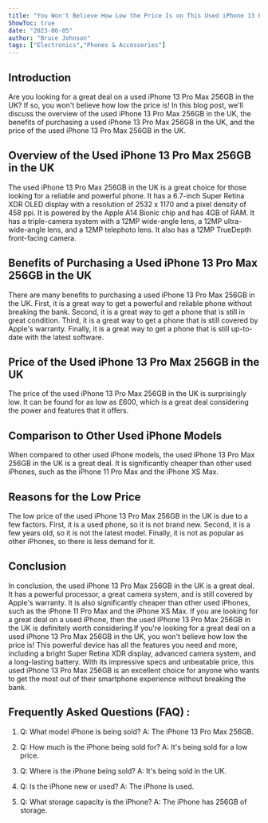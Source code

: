 ```yaml
---
title: "You Won't Believe How Low the Price Is on This Used iPhone 13 Pro Max 256GB in the UK!"
ShowToc: true 
date: "2023-06-05"
author: "Bruce Johnson" 
tags: ["Electronics","Phones & Accessories"]
---
```

## Introduction
Are you looking for a great deal on a used iPhone 13 Pro Max 256GB in the UK? If so, you won't believe how low the price is! In this blog post, we'll discuss the overview of the used iPhone 13 Pro Max 256GB in the UK, the benefits of purchasing a used iPhone 13 Pro Max 256GB in the UK, and the price of the used iPhone 13 Pro Max 256GB in the UK.

## Overview of the Used iPhone 13 Pro Max 256GB in the UK
The used iPhone 13 Pro Max 256GB in the UK is a great choice for those looking for a reliable and powerful phone. It has a 6.7-inch Super Retina XDR OLED display with a resolution of 2532 x 1170 and a pixel density of 458 ppi. It is powered by the Apple A14 Bionic chip and has 4GB of RAM. It has a triple-camera system with a 12MP wide-angle lens, a 12MP ultra-wide-angle lens, and a 12MP telephoto lens. It also has a 12MP TrueDepth front-facing camera.

## Benefits of Purchasing a Used iPhone 13 Pro Max 256GB in the UK
There are many benefits to purchasing a used iPhone 13 Pro Max 256GB in the UK. First, it is a great way to get a powerful and reliable phone without breaking the bank. Second, it is a great way to get a phone that is still in great condition. Third, it is a great way to get a phone that is still covered by Apple's warranty. Finally, it is a great way to get a phone that is still up-to-date with the latest software.

## Price of the Used iPhone 13 Pro Max 256GB in the UK
The price of the used iPhone 13 Pro Max 256GB in the UK is surprisingly low. It can be found for as low as £600, which is a great deal considering the power and features that it offers.

## Comparison to Other Used iPhone Models
When compared to other used iPhone models, the used iPhone 13 Pro Max 256GB in the UK is a great deal. It is significantly cheaper than other used iPhones, such as the iPhone 11 Pro Max and the iPhone XS Max.

## Reasons for the Low Price
The low price of the used iPhone 13 Pro Max 256GB in the UK is due to a few factors. First, it is a used phone, so it is not brand new. Second, it is a few years old, so it is not the latest model. Finally, it is not as popular as other iPhones, so there is less demand for it.

## Conclusion
In conclusion, the used iPhone 13 Pro Max 256GB in the UK is a great deal. It has a powerful processor, a great camera system, and is still covered by Apple's warranty. It is also significantly cheaper than other used iPhones, such as the iPhone 11 Pro Max and the iPhone XS Max. If you are looking for a great deal on a used iPhone, then the used iPhone 13 Pro Max 256GB in the UK is definitely worth considering.If you're looking for a great deal on a used iPhone 13 Pro Max 256GB in the UK, you won't believe how low the price is! This powerful device has all the features you need and more, including a bright Super Retina XDR display, advanced camera system, and a long-lasting battery. With its impressive specs and unbeatable price, this used iPhone 13 Pro Max 256GB is an excellent choice for anyone who wants to get the most out of their smartphone experience without breaking the bank.

## Frequently Asked Questions (FAQ) :
1. Q: What model iPhone is being sold?
A: The iPhone 13 Pro Max 256GB.

2. Q: How much is the iPhone being sold for?
A: It's being sold for a low price.

3. Q: Where is the iPhone being sold?
A: It's being sold in the UK.

4. Q: Is the iPhone new or used?
A: The iPhone is used.

5. Q: What storage capacity is the iPhone?
A: The iPhone has 256GB of storage.


